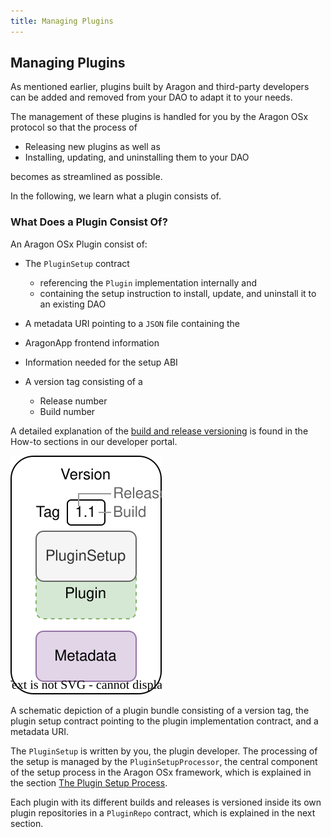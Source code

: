 ```yaml
---
title: Managing Plugins
---
```


## Managing Plugins

As mentioned earlier, plugins built by Aragon and third-party developers can be added and removed from your DAO to adapt it to your needs.

The management of these plugins is handled for you by the Aragon OSx protocol so that the process of

- Releasing new plugins as well as
- Installing, updating, and uninstalling them to your DAO

becomes as streamlined as possible.

In the following, we learn what a plugin consists of.

<!-- Add subgraphic from the framework overview main graphic-->

### What Does a Plugin Consist Of?

An Aragon OSx Plugin consist of:

- The `PluginSetup` contract

  - referencing the `Plugin` implementation internally and
  - containing the setup instruction to install, update, and uninstall it to an existing DAO

- A metadata URI pointing to a `JSON` file containing the

- AragonApp frontend information
- Information needed for the setup ABI

- A version tag consisting of a

  - Release number
  - Build number

A detailed explanation of the [build and release versioning](../../../02-how-to-guides/02-plugin-development/07-publication/01-versioning.md) is found in the How-to sections in our developer portal.

<div class="center-column">

![](./plugin-version.drawio.svg)

<p class="caption">
  A schematic depiction of a plugin bundle consisting of a version tag, the plugin setup contract pointing to the plugin implementation contract, and a metadata URI.
</p>

</div>

The `PluginSetup` is written by you, the plugin developer. The processing of the setup is managed by the `PluginSetupProcessor`, the central component of the setup process in the Aragon OSx framework, which is explained in the section [The Plugin Setup Process](./02-plugin-setup/index.md).

Each plugin with its different builds and releases is versioned inside its own plugin repositories in a `PluginRepo` contract, which is explained in the next section.
